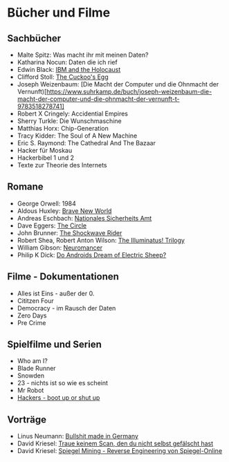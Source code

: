# Bücher und Filme
## Sachbücher
- Malte Spitz: Was macht ihr mit meinen Daten?
- Katharina Nocun: Daten die ich rief
- Edwin Black: [IBM and the Holocaust](https://en.wikipedia.org/wiki/IBM_and_the_Holocaust)
- Clifford Stoll: [The Cuckoo's Egg](https://en.wikipedia.org/wiki/The_Cuckoo%27s_Egg_(book))
- Joseph Weizenbaum: [Die Macht der Computer und die Ohnmacht der Vernunft)[https://www.suhrkamp.de/buch/joseph-weizenbaum-die-macht-der-computer-und-die-ohnmacht-der-vernunft-t-9783518278741]
- Robert X Cringely: Accidential Empires
- Sherry Turkle: Die Wunschmaschine
- Matthias Horx: Chip-Generation
- Tracy Kidder: The Soul of A New Machine
- Eric S. Raymond: The Cathedral And The Bazaar
- Hacker für Moskau
- Hackerbibel 1 und 2
- Texte zur Theorie des Internets

## Romane
- George Orwell: 1984
- Aldous Huxley: [Brave New World](https://en.wikipedia.org/wiki/Brave_New_World)
- Andreas Eschbach: [Nationales Sicherheits Amt](https://de.wikipedia.org/wiki/NSA_%E2%80%93_Nationales_Sicherheits-Amt)
- Dave Eggers: [The Circle](https://en.wikipedia.org/wiki/The_Circle_(Eggers_novel))
- John Brunner: [The Shockwave Rider](https://en.wikipedia.org/wiki/The_Shockwave_Rider)
- Robert Shea, Robert Anton Wilson: [The Illuminatus! Trilogy](https://en.wikipedia.org/wiki/The_Illuminatus!_Trilogy)
- William Gibson: [Neuromancer](https://en.wikipedia.org/wiki/Neuromancer)
- Philip K Dick: [Do Androids Dream of Electric Sheep?](https://en.wikipedia.org/wiki/Do_Androids_Dream_of_Electric_Sheep%3F)

## Filme - Dokumentationen
- Alles ist Eins - außer der 0.
- Cititzen Four
- Democracy - im Rausch der Daten
- Zero Days
- Pre Crime

## Spielfilme und Serien
- Who am I?
- Blade Runner
- Snowden
- 23 - nichts ist so wie es scheint
- Mr Robot
- [Hackers - boot up or shut up](https://en.wikipedia.org/wiki/Hackers_(film))

## Vorträge
- Linus Neumann: [Bullshit made in Germany](https://media.ccc.de/v/30C3_-_5210_-_de_-_saal_g_-_201312282030_-_bullshit_made_in_germany_-_linus_neumann)
- David Kriesel: [Traue keinem Scan, den du nicht selbst gefälscht hast](https://media.ccc.de/v/31c3_-_6558_-_de_-_saal_g_-_201412282300_-_traue_keinem_scan_den_du_nicht_selbst_gefalscht_hast_-_david_kriesel)
- David Kriesel: [Spiegel Mining - Reverse Engineering von Spiegel-Online](https://media.ccc.de/v/33c3-7912-spiegelmining_reverse_engineering_von_spiegel-online)
